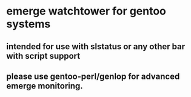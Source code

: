 # emerge watchtower for gentoo systems

## intended for use with slstatus or any other bar with script support
## please use gentoo-perl/genlop for advanced emerge monitoring.

